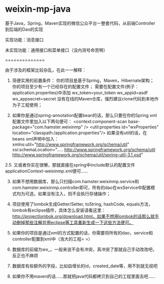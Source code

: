 weixin-mp-java
==============

基于Java，Spring，Maven实现的微信公众平台一整套代码，从前端Controller到后端的Dao的实现

实现功能：消息接口

未实现功能：通用接口和菜单接口（没内测号命苦啊）

==============

由于涉及的框架比较杂乱，在此一一解释：

1. 简便实用的前置条件：
   你的项目是基于Spring，Maven，Hibernate架构；
   你的项目至少有一个已经存在的配置文件；
   需要在配置文件(例子：application.properties)中添加
     wx_token=your_token
     wx_appid=asdf
     wx_appsecret=secret
   没有在线的Maven仓库，强烈建议clone代码到本地作为子工程使用；

2. 如果你是通过spring-annotation配置bean的话，那么只要在你的Spring xml配置文件里加入以下两句便可：
   	<context:component-scan base-package="com.hamster.weixinmp" />
	<util:properties id="wxProperties" location="classpath:/application.properties"/>
   如果没有util的话，在beans xml声明中加入：
      xmlns:util="http://www.springframework.org/schema/util"
      xsi:schemaLocation="…..
		http://www.springframework.org/schema/util http://www.springframework.org/schema/util/spring-util-3.1.xsd"

2.5. 又或者你实在很懒，那就直接在spring中include默认的配置文件applicationContext-weixinmp.xml便可……

3. 如果不想用数据库，那么只扫描com.hamster.weixinmp.service和com.hamster.weixinmp.controller即可，所有的dao在wxService中配置模式均为可选，如果没有注入，则不会执行存储操作；

4. 项目使用了lombok生成Getter/Setter, toString, hashCode, equals方法，lombok有eclipse插件，具体怎么安装请看这里：http://projectlombok.org/download.html，如果不想用lombok的话那么就手动删掉那些注解并用eclipse等工具重新生成一下这些方法便可。

5. 如果你的项目是通过xml的方式配置的话，你需要将所有的dao，service和controller配置到xml中（浩大的工程= =）

6. 数据库的前缀为wx_，一般来说不会有冲突，真冲突了那就自己手动改改吧，反正也不麻烦

7. 数据库有些额外的字段，比如自增长的id，created_date等，用不到就无视吧

8. 如果你不用maven的话……那就把java代码都拷贝到自己的工程里面去吧……